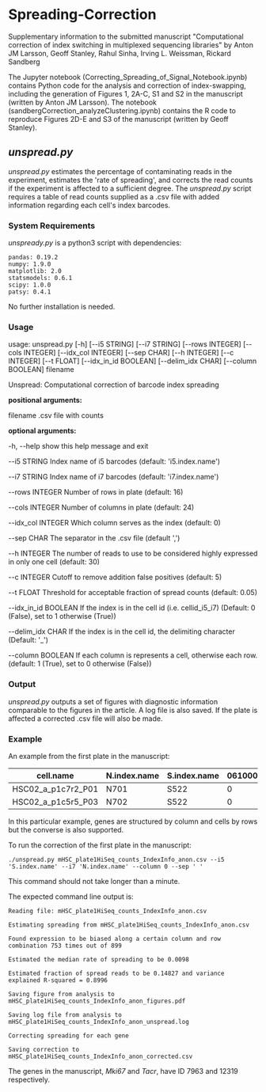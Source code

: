 # Spreading-Correction

Supplementary information to the submitted manuscript  "Computational correction of index switching in multiplexed sequencing libraries" by Anton JM Larsson, Geoff	Stanley, Rahul	Sinha, Irving	L.	Weissman,	Rickard	Sandberg

The Jupyter notebook (Correcting_Spreading_of_Signal_Notebook.ipynb) contains Python code for the analysis and correction of index-swapping, including the generation of Figures 1, 2A-C, S1 and S2 in the manuscript (written by Anton JM Larsson). The notebook (sandbergCorrection_analyzeClustering.ipynb) contains the R code to reproduce Figures 2D-E and S3 of the manuscript (written by Geoff Stanley).

## _unspread.py_

_unspread.py_ estimates the percentage of contaminating reads in the experiment, estimates the 'rate of spreading', and corrects the read counts if the experiment is affected to a sufficient degree. The _unspread.py_ script requires a table of read counts supplied as a .csv file with added information regarding each cell's index barcodes. 

### System Requirements

_unspready.py_ is a python3 script with dependencies:

```
pandas: 0.19.2
numpy: 1.9.0
matplotlib: 2.0
statsmodels: 0.6.1
scipy: 1.0.0
patsy: 0.4.1
```
No further installation is needed.

### Usage

usage: unspread.py [-h] [--i5 STRING] [--i7 STRING] [--rows INTEGER]
                   [--cols INTEGER] [--idx_col INTEGER] [--sep CHAR]
                   [--h INTEGER] [--c INTEGER] [--t FLOAT]
                   [--idx_in_id BOOLEAN] [--delim_idx CHAR] [--column BOOLEAN]
                   filename

Unspread: Computational correction of barcode index spreading

**positional arguments:**

  filename             .csv file with counts

**optional arguments:**

  -h, --help           show this help message and exit
  
  --i5 STRING          Index name of i5 barcodes (default: 'i5.index.name')
  
  --i7 STRING          Index name of i7 barcodes (default: 'i7.index.name')
  
  --rows INTEGER       Number of rows in plate (default: 16)
  
  --cols INTEGER       Number of columns in plate (default: 24)
  
  --idx_col INTEGER    Which column serves as the index (default: 0)
  
  --sep CHAR           The separator in the .csv file (default ',')
  
  --h INTEGER          The number of reads to use to be considered highly
                       expressed in only one cell (default: 30)
                       
  --c INTEGER          Cutoff to remove addition false positives (default: 5)
  
  --t FLOAT            Threshold for acceptable fraction of spread counts
                       (default: 0.05)
                       
  --idx_in_id BOOLEAN  If the index is in the cell id (i.e. cellid_i5_i7)
                       (Default: 0 (False), set to 1 otherwise (True))
                       
  --delim_idx CHAR     If the index is in the cell id, the delimiting
                       character (Default: '_')
                       
  --column BOOLEAN     If each column is represents a cell, otherwise each
                       row. (default: 1 (True), set to 0 otherwise (False))
                       
### Output

_unspread.py_ outputs a set of figures with diagnostic information comparable to the figures in the article. A log file is also saved. If the plate is affected a corrected .csv file will also be made.

### Example

An example from the first plate in the manuscript:

|cell.name | N.index.name |	S.index.name |	0610005C13Rik |	0610007C21Rik  | ...|
| --- | --- | --- | --- | --- | --- |
|HSC02_a_p1c7r2_P01 |	N701	| S522	| 0	| 117 | ...|
|HSC02_a_p1c5r5_P03 | 	N702	| S522	| 0	| 5	| ...|

In this particular example, genes are structured by column and cells by rows but the converse is also supported.

To run the correction of the first plate in the manuscript:
```
./unspread.py mHSC_plate1HiSeq_counts_IndexInfo_anon.csv --i5 'S.index.name' --i7 'N.index.name' --column 0 --sep ' '
```
This command should not take longer than a minute.

The expected command line output is:
```
Reading file: mHSC_plate1HiSeq_counts_IndexInfo_anon.csv

Estimating spreading from mHSC_plate1HiSeq_counts_IndexInfo_anon.csv

Found expression to be biased along a certain column and row combination 753 times out of 899

Estimated the median rate of spreading to be 0.0098

Estimated fraction of spread reads to be 0.14827 and variance explained R-squared = 0.8996

Saving figure from analysis to mHSC_plate1HiSeq_counts_IndexInfo_anon_figures.pdf

Saving log file from analysis to mHSC_plate1HiSeq_counts_IndexInfo_anon_unspread.log

Correcting spreading for each gene

Saving correction to mHSC_plate1HiSeq_counts_IndexInfo_anon_corrected.csv
```

The genes in the manuscript, _Mki67_ and _Tacr_, have ID 7963 and 12319 respectively.
